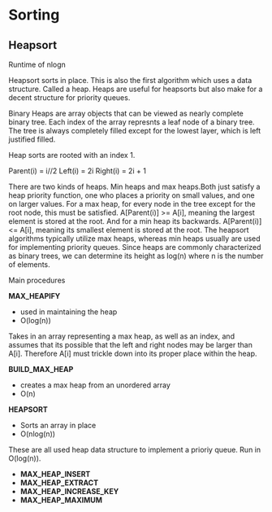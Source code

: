 # Sorting

## Heapsort

Runtime of nlogn

Heapsort sorts in place. This is also the first algorithm which uses a data structure. Called a heap. Heaps are useful for heapsorts but also make for a decent structure for priority queues.

Binary Heaps are array objects that can be viewed as nearly complete binary tree. Each index of the array represnts a leaf node of a binary tree. The tree is always completely filled except for the lowest layer, which is left justified filled.

Heap sorts are rooted with an index 1.

Parent(i) = i//2
Left(i) = 2i
Right(i) = 2i + 1

There are two kinds of heaps. Min heaps and max heaps.Both just satisfy a heap priority function, one who places a priority on small values, and one on larger values. For a max heap, for every node in the tree except for the root node, this must be satisfied. A[Parent(i)] >= A[i], meaning the largest element is stored at the root. And for a min heap its backwards. A[Parent(i)] <= A[i], meaning its smallest element is stored at the root. The heapsort algorithms typically utilize max heaps, whereas min heaps usually are used for implementing priority queues. Since heaps are commonly characterized as binary trees, we can determine its height as log(n) where n is the number of elements.

Main procedures

__MAX_HEAPIFY__
- used in maintaining the heap
- O(log(n))

Takes in an array representing a max heap, as well as an index, and assumes that its possible that the left and right nodes may be larger than A[i]. Therefore A[i] must trickle down into its proper place within the heap.

__BUILD_MAX_HEAP__
- creates a max heap from an unordered array
- O(n)

__HEAPSORT__
- Sorts an array in place
- O(nlog(n))


These are all used heap data structure to implement a prioriy queue. Run in O(log(n)).
- __MAX_HEAP_INSERT__
- __MAX_HEAP_EXTRACT__
- __MAX_HEAP_INCREASE_KEY__
- __MAX_HEAP_MAXIMUM__


